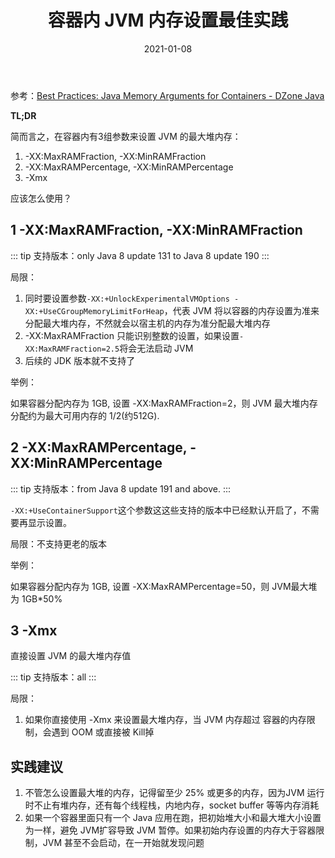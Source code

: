 ﻿---
title: 容器内 JVM 内存设置最佳实践
date: 2021-01-08
category:
  - 编程技术
tag:
  - TIPS
  - JVM
  - docker
--- 

参考：[Best Practices: Java Memory Arguments for Containers - DZone Java](https://dzone.com/articles/best-practices-java-memory-arguments-for-container)

**TL;DR**

 简而言之，在容器内有3组参数来设置 JVM 的最大堆内存：

1. -XX:MaxRAMFraction, -XX:MinRAMFraction
2. -XX:MaxRAMPercentage, -XX:MinRAMPercentage
3. -Xmx

应该怎么使用？

## 1 -XX:MaxRAMFraction, -XX:MinRAMFraction

::: tip 支持版本：only Java 8 update 131 to Java 8 update 190
:::

局限：

1. 同时要设置参数`-XX:+UnlockExperimentalVMOptions -XX:+UseCGroupMemoryLimitForHeap`，代表 JVM 将以容器的内存设置为准来分配最大堆内存，不然就会以宿主机的内存为准分配最大堆内存
2. -XX:MaxRAMFraction 只能识别整数的设置，如果设置`-XX:MaxRAMFraction=2.5`将会无法启动 JVM
3. 后续的 JDK 版本就不支持了

举例：

如果容器分配内存为 1GB, 设置 -XX:MaxRAMFraction=2，则 JVM 最大堆内存分配约为最大可用内存的 1/2(约512G).

## 2 -XX:MaxRAMPercentage, -XX:MinRAMPercentage

::: tip 支持版本：from Java 8 update 191 and above.
:::

`-XX:+UseContainerSupport`这个参数这这些支持的版本中已经默认开启了，不需要再显示设置。

局限：不支持更老的版本

举例：

如果容器分配内存为 1GB, 设置 -XX:MaxRAMPercentage=50，则 JVM最大堆为 1GB*50%

## 3 -Xmx

直接设置 JVM 的最大堆内存值

::: tip 支持版本：all
:::

局限：

1. 如果你直接使用 -Xmx 来设置最大堆内存，当 JVM 内存超过 容器的内存限制，会遇到 OOM 或直接被 Kill掉

## 实践建议

1. 不管怎么设置最大堆的内存，记得留至少 25% 或更多的内存，因为JVM 运行时不止有堆内存，还有每个线程栈，内地内存，socket buffer 等等内存消耗
2. 如果一个容器里面只有一个 Java 应用在跑，把初始堆大小和最大堆大小设置为一样，避免 JVM扩容导致 JVM 暂停。如果初始内存设置的内存大于容器限制，JVM 甚至不会启动，在一开始就发现问题